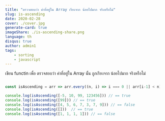 ```yaml
---
title: "ตรวจสอบว่า ค่าที่อยู่ใน Array เรียงจาก น้อยไปมาก จริงหรือไม่"
slug: is-ascending
date: 2020-02-28
cover: ./cover.jpg
generate-card: true
imageShare: ./is-ascending-share.png
language: th
disqus: true
author: admin1
tags:
    - sorting
    - javascript
---
```


เขียน functin เพื่อ ตรวจสอบว่า ค่าที่อยู่ใน Array นั้น ถูกเรียงจาก น้อยไปมาก จริงหรือไม่

``` javascript

const isAscending = arr => arr.every((n, i) => i === 0 || arr[i-1] < n)

console.log(isAscending([-5, 10, 99, 123456])) // == true
console.log(isAscending([99])) // == true
console.log(isAscending([4, 5, 6, 7, 3, 7, 9])) // == false
console.log(isAscending([]))  // == true
console.log(isAscending([1, 1, 1, 1])) // == false

```